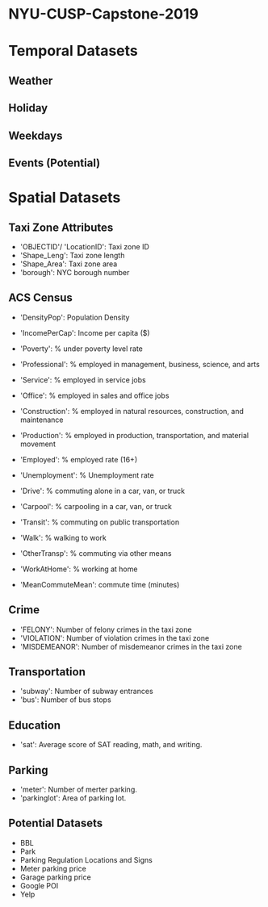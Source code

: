 # NYU-CUSP-Capstone-2019

# Temporal Datasets
## Weather
## Holiday
## Weekdays
## Events (Potential)

# Spatial Datasets
## Taxi Zone Attributes
- 'OBJECTID'/ 'LocationID': Taxi zone ID
- 'Shape_Leng': Taxi zone length
- 'Shape_Area': Taxi zone area
- 'borough': NYC borough number

## ACS Census
- 'DensityPop': Population Density
- 'IncomePerCap': Income per capita ($)
- 'Poverty': % under poverty level rate
- 'Professional': % employed in management, business, science, and arts
- 'Service': % employed in service jobs
- 'Office': % employed in sales and office jobs
- 'Construction': % employed in natural resources, construction, and maintenance
- 'Production': % employed in production, transportation, and material movement
- 'Employed': % employed rate (16+)
- 'Unemployment': % Unemployment rate

- 'Drive': % commuting alone in a car, van, or truck
- 'Carpool': % carpooling in a car, van, or truck
- 'Transit': % commuting on public transportation
- 'Walk': % walking to work
- 'OtherTransp': % commuting via other means
- 'WorkAtHome': % working at home
- 'MeanCommuteMean': commute time (minutes)

## Crime
- 'FELONY': Number of felony crimes in the taxi zone
- 'VIOLATION': Number of violation crimes in the taxi zone
- 'MISDEMEANOR': Number of misdemeanor crimes in the taxi zone

## Transportation
- 'subway': Number of subway entrances
- 'bus': Number of bus stops

## Education
- 'sat': Average score of SAT reading, math, and writing.

## Parking
- 'meter': Number of merter parking.
- 'parkinglot': Area of parking lot.

## Potential Datasets
- BBL
- Park
- Parking Regulation Locations and Signs
- Meter parking price
- Garage parking price
- Google POI
- Yelp
